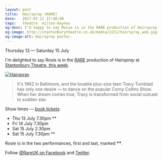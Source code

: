 ```yaml
---
layout: post
title:  Hairspray (RARE)
date:   2017-07-11 17:48:00
tags:   theatre  milton-keynes
og-desc: I'm happy to say Rosie is in the RARE production of Hairspray at Stantonbury Theatre, 13th and 15th July.
og-image: http://stantonburytheatre.co.uk/media/2211/hairspray_web.jpg?crop=0,0.1032817,0,0.097118&cropmode=percentage&width=825&height=440#
og-image-alt: Hairspray poster.
---
```


Thursday 13 — Saturday 15 July

I'm delighted to say Rosie is in the [RARE][] production of _Hairspray_
at [Stantonbury Theatre, this week][theatre].

[![Hairspray][]][theatre]

> It's 1962 in Baltimore, and the lovable plus-size teen Tracy Turnblad
> has only one desire &mdash; to dance on the popular Corny Collins Show.
> When her dream comes true, Tracy is transformed from social outcast to sudden star.

Show times — [book tickets][theatre]:

* Thu 13 July  7.30pm **
* Fri 14 July  7.30pm
* Sat 15 July  2.30pm
* Sat 15 July  7.30pm **

Rosie is in the two performances, first and last, marked __**__.

Follow [@RareUK on Facebook][fb] and [Twitter].

[theatre]: http://www.stantonburytheatre.co.uk/whats-on/all-shows/hairspray/8197/
[RARE]: http://www.rareproductions.co.uk/
[x-hairspray]: http://stantonburytheatre.co.uk/media/2211/hairspray_web.jpg
[hairspray]: http://stantonburytheatre.co.uk/media/2211/hairspray_web.jpg?crop=0,0.1032817,0,0.097118&cropmode=percentage&width=825&height=440#
[x-hairspray-00]: http://www.stantonburytheatre.co.uk/media/2211/hairspray_web.jpg?crop=0,0.1032816924870898,0,0.09711810761286017&cropmode=percentage&width=825&height=440&rnd=131346782430000000
[fb]: https://facebook.com/rareuk/ "@RareUK on Facebook."
[twitter]: https://twitter.com/rareuk "@RareUK on Twitter"
